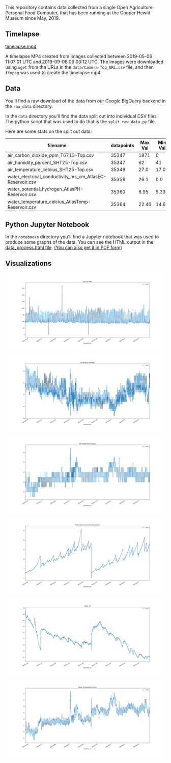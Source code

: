 This repository contains data collected from a single Open Agriculture Personal Food Computer, that has been running at the Cooper Hewitt Museum since May, 2019.

## Timelapse
[timelapse.mp4](timelapse.mp4)

A timelapse MP4 created from images collected between 2019-05-06 11:07:01 UTC and 2019-09-08 09:03:12 UTC.
The images were downloaded using `wget` from the URLs in the `data/Camera-Top_URL.csv` file, and then `ffmpeg` was used to create the timelapse mp4.

## Data 
You'll find a raw download of the data from our Google BigQuery backend in the `raw_data` directory. 

In the `data` directory you'll find the data split out into individual CSV files. The python script that was used to do that is the `split_raw_data.py` file.

Here are some stats on the split out data:

| filename | datapoints | Max Val | Min Val | Median Val |
| ----------- | -------------- | ----------- | --------- | --------------- |
| air_carbon_dioxide_ppm_T6713-Top.csv | 35347 | 1871 | 0 | 540 |
| air_humidity_percent_SHT25-Top.csv | 35347 | 62 | 41 | 50 |
| air_temperature_celcius_SHT25-Top.csv | 35349 | 27.0 | 17.0 | 21.0 | 
| water_electrical_conductivity_ms_cm_AtlasEC-Reservoir.csv | 35358 | 26.1 | 0.0 | 10.8 | 
| water_potential_hydrogen_AtlasPH-Reservoir.csv | 35360 | 6.95 | 5.33 | 6.01 | 
| water_temperature_celcius_AtlasTemp-Reservoir.csv | 35364 | 22.46 | 14.64 | 18.59 | 

## Python Jupyter Notebook
In the `notebooks` directory you'll find a Jupyter notebook that was used to produce some graphs of the data. You can see the HTML output in the  [data_process.html file](data_process.html). [(You can also get it in PDF form)](data_process.pdf)

## Visualizations
![Air CO2](plots/air_co2_plot.png  "Air CO2")
![Air Relative Humidity](plots/air_rh_plot.png  "Air Relative Humidity")
![Air Temperature Celsius](plots/air_temp_plot.png  "Air Temperature Celsius")
![Water Electrical Conductivity (µS/cm)](plots/water_ec_plot.png  "Water Electrical Conductivity (µS/cm)")
![Water pH](plots/water_ph_plot.png  "Water pH")
![Water Temperature Celsius](plots/water_temp_plot.png  "Water Temperature Celsius")
